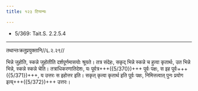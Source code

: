 ```yaml
---
title: १२३ टिप्पन्यः

---
```

- 5/369: Tait.S. 2.2.5.4

____________________________________________


तथान्तःक्रतुप्रयुक्तानि//६.२.२९//

भिन्ने जुहोति, स्कन्ने जुहोतीति दर्शपूर्णमासयोः श्रूयते। तत्र संदेहः, सकृद् भिन्ने स्कन्ने च हुत्वा कृतार्थः, उत भिन्ने भिन्ने, स्कन्ने स्कन्ने चेति। तत्राधिकरणातिदेशः, यः पूर्वत्र+++({5/370})+++ पूर्वः पक्षः, स इह पूर्वः+++({5/371})+++, य उत्तरः स इहोत्तर इति। सकृत् कृत्वा कृतार्थ इति पूर्वः पक्षः, निमित्तत्वात् पुनः प्रयोग इत्य्+++({5/372})+++ उत्तरः।
